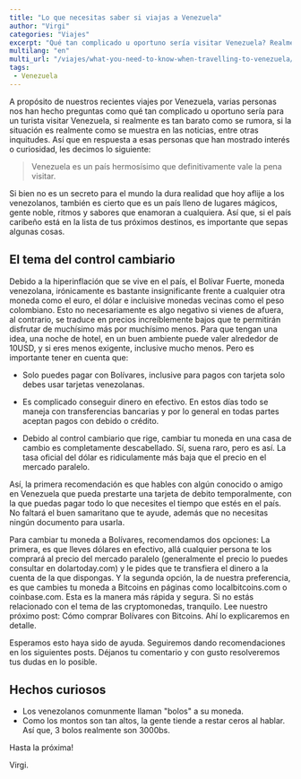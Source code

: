```yaml
---
title: "Lo que necesitas saber si viajas a Venezuela"
author: "Virgi"
categories: "Viajes"
excerpt: "Qué tan complicado u oportuno sería visitar Venezuela? Realmente es tan barato como se rumora? La situación realmente es como se muestra en las noticias?"
multilang: "en"
multi_url: "/viajes/what-you-need-to-know-when-travelling-to-venezuela/"
tags: 
 - Venezuela
---
```


<span class="dropcap">A</span> propósito de nuestros recientes viajes por Venezuela, varias personas nos han hecho preguntas como qué tan complicado u oportuno sería para un turista visitar Venezuela, si realmente es tan barato como se rumora, si la situación es realmente como se muestra en las noticias, entre otras inquitudes. Así que en respuesta a esas personas que han mostrado interés o curiosidad, les decimos lo siguiente:

> Venezuela es un país hermosísimo que definitivamente vale la pena visitar. 

Si bien no es un secreto para el mundo la dura realidad que hoy aflije a  los venezolanos, también es cierto que es un país lleno de lugares mágicos, gente noble, ritmos y sabores que enamoran a cualquiera. Así que, si el país caribeño está en la lista de tus próximos destinos, es importante que sepas algunas cosas.

## El tema del control cambiario

Debido a la hiperinflación que se vive en el país, el Bolívar Fuerte, moneda venezolana, irónicamente es bastante insignificante frente a cualquier otra moneda como el euro, el dólar e incluisive monedas vecinas como el peso colombiano. Esto no necesariamente es algo negativo si vienes de afuera, al contrario, se traduce en precios increíblemente bajos que te permitirán disfrutar de muchísimo más por muchísimo menos. Para que tengan una idea, una noche de hotel, en un buen ambiente puede valer alrededor de 10USD, y si eres menos exigente, inclusive mucho menos. Pero es importante tener en cuenta que: 

- Solo puedes pagar con Bolívares, inclusive para pagos con tarjeta solo debes usar tarjetas venezolanas. 

- Es complicado conseguir dinero en efectivo. En estos días todo se maneja con transferencias bancarias y por lo general en todas partes aceptan pagos con debido o crédito.

- Debido al control cambiario que rige, cambiar tu moneda en una casa de cambio es completamente descabellado. Sí, suena raro, pero es así. La tasa oficial del dólar es ridiculamente más baja que el precio en el mercado paralelo. 

Así, la primera recomendación es que hables con algún conocido o amigo en Venezuela que pueda prestarte una tarjeta de debito temporalmente, con la que puedas pagar todo lo que necesites el tiempo que estés en el país. No faltará el buen samaritano que te ayude, además que no necesitas ningún documento para usarla.

Para cambiar tu moneda a Bolívares, recomendamos dos opciones: La primera, es que lleves dólares en efectivo, allá cualquier persona te los comprará al precio del mercado paralelo (generalmente el precio lo puedes consultar en dolartoday.com) y le pides que te transfiera el dinero a la cuenta de la que dispongas. Y la segunda opción, la de nuestra preferencia, es que cambies tu moneda a Bitcoins en páginas como localbitcoins.com o coinbase.com. Esta es la manera más rápida y segura. Si no estás relacionado con el tema de las cryptomonedas, tranquilo. Lee nuestro próximo post: Cómo comprar Bolívares con Bitcoins. Ahí lo explicaremos en detalle.

Esperamos esto haya sido de ayuda. Seguiremos dando recomendaciones en los siguientes posts.
Déjanos tu comentario y con gusto resolveremos tus dudas en lo posible.

## Hechos curiosos

- Los venezolanos comunmente llaman "bolos" a su moneda.
- Como los montos son tan altos, la gente tiende a restar ceros al hablar. Así que, 3 bolos realmente son 3000bs.  


Hasta la próxima!

Virgi.
